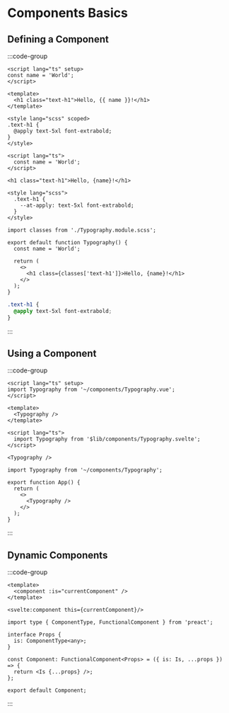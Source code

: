# Components Basics

## Defining a Component

:::code-group

```vue [Vue]
<script lang="ts" setup>
const name = 'World';
</script>

<template>
  <h1 class="text-h1">Hello, {{ name }}!</h1>
</template>

<style lang="scss" scoped>
.text-h1 {
  @apply text-5xl font-extrabold;
}
</style>
```

```svelte [Svelte]
<script lang="ts">
  const name = 'World';
</script>

<h1 class="text-h1">Hello, {name}!</h1>

<style lang="scss">
  .text-h1 {
    --at-apply: text-5xl font-extrabold;
  }
</style>
```

```tsx [React]
import classes from './Typography.module.scss';

export default function Typography() {
  const name = 'World';

  return (
    <>
      <h1 class={classes['text-h1']}>Hello, {name}!</h1>
    </>
  );
}
```

```scss [React (module.scss)]
.text-h1 {
  @apply text-5xl font-extrabold;
}
```

:::

## Using a Component

:::code-group

```vue [Vue]
<script lang="ts" setup>
import Typography from '~/components/Typography.vue';
</script>

<template>
  <Typography />
</template>
```

```svelte [Svelte]
<script lang="ts">
  import Typography from '$lib/components/Typography.svelte';
</script>

<Typography />
```

```tsx [React]
import Typography from '~/components/Typography';

export function App() {
  return (
    <>
      <Typography />
    </>
  );
}
```

:::

## Dynamic Components

:::code-group

```vue [Vue]
<template>
  <component :is="currentComponent" />
</template>
```

```svelte [Svelte]
<svelte:component this={currentComponent}/>
```

```tsx [React]
import type { ComponentType, FunctionalComponent } from 'preact';

interface Props {
  is: ComponentType<any>;
}

const Component: FunctionalComponent<Props> = ({ is: Is, ...props }) => {
  return <Is {...props} />;
};

export default Component;
```

:::
